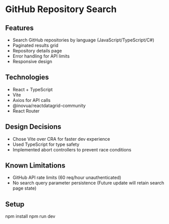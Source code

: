 # GitHub Repository Search

## Features
- Search GitHub repositories by language (JavaScript/TypeScript/C#)
- Paginated results grid
- Repository details page
- Error handling for API limits
- Responsive design

## Technologies
- React + TypeScript
- Vite
- Axios for API calls
- @inovua/reactdatagrid-community
- React Router

## Design Decisions
- Chose Vite over CRA for faster dev experience
- Used TypeScript for type safety
- Implemented abort controllers to prevent race conditions

## Known Limitations
- GitHub API rate limits (60 req/hour unauthenticated)
- No search query parameter persistence (Future update will retain search page state)

## Setup
npm install
npm run dev
